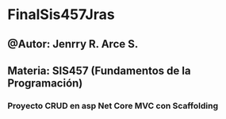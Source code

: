 # FinalSis457Jras

## @Autor: Jenrry R. Arce S.

## Materia: SIS457 (Fundamentos de la Programación)

### Proyecto CRUD en asp Net Core MVC con Scaffolding


